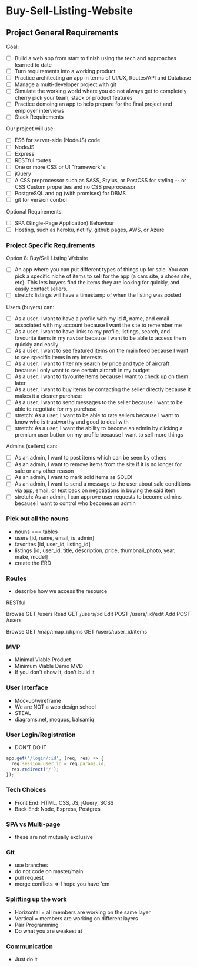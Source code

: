 # Buy-Sell-Listing-Website

## Project General Requirements

Goal:
- [ ] Build a web app from start to finish using the tech and approaches learned to date
- [ ] Turn requirements into a working product
- [ ] Practice architecting an app in terms of UI/UX, Routes/API and Database
- [ ] Manage a multi-developer project with git
- [ ] Simulate the working world where you do not always get to completely cherry pick your team,
      stack or product features
- [ ] Practice demoing an app to help prepare for the final project and employer interviews
- [ ] Stack Requirements

Our project will use:
- [ ] ES6 for server-side (NodeJS) code
- [ ] NodeJS
- [ ] Express
- [ ] RESTful routes
- [ ] One or more CSS or UI "framework"s:
- [ ] jQuery
- [ ] A CSS preprocessor such as SASS, Stylus, or PostCSS for styling -- or CSS Custom properties and
      no CSS preprocessor
- [ ] PostgreSQL and pg (with promises) for DBMS
- [ ] git for version control

Optional Requirements:
- [ ] SPA (Single-Page Application) Behaviour
- [ ] Hosting, such as heroku, netlify, github pages, AWS, or Azure

### Project Specific Requirements
Option 8: Buy/Sell Listing Website
- [ ] An app where you can put different types of things up for sale. You can pick a specific niche of
      items to sell for the app (a cars site, a shoes site, etc). This lets buyers find the items they are looking for quickly, and easily contact sellers.
- [ ] stretch: listings will have a timestamp of when the listing was posted

Users (buyers) can:
- [ ] As a user, I want to have a profile with my id #, name, and email associated with my account because I want the site to remember me
- [ ] As a user, I want to have links to my profile, listings, search, and favourite items in my navbar because I want to be able to
      access them quickly and easily
- [ ] As a user, I want to see featured items on the main feed because I want to see specific items in my interests
- [ ] As a user, I want to filter my search by price and type of aircraft because I only want to see certain aircraft in my budget
- [ ] As a user, I want to favourite items because I want to check up on them later
- [ ] As a user, I want to buy items by contacting the seller directly because it makes it a clearer purchase
- [ ] As a user, I want to send messages to the seller because I want to be able to negotiate for my purchase
- [ ] stretch: As a user, I want to be able to rate sellers because I want to know who is trustworthy and good to deal with
- [ ] stretch: As a user, I want the ability to become an admin by clicking a premium user button on my profile because I want to sell more things

Admins (sellers) can:
- [ ] As an admin, I want to post items which can be seen by others
- [ ] As an admin, I want to remove items from the site if it is no longer for sale or any other reason
- [ ] As an admin, I want to mark sold items as SOLD!
- [ ] As an admin, I want to send a message to the user about sale conditions via app, email, or text back on negotiations in buying the
      said item
- [ ] stretch: As an admin, I can approve user requests to become admins because I want to control who becomes an admin

### Pick out all the nouns
* nouns === tables
* users [id, name, email, is_admin]
* favorites [id, user_id, listing_id]
* listings [id, user_id, title, description, price, thumbnail_photo, year, make, model]
* create the ERD

### Routes
* describe how we access the resource

RESTful

Browse  GET  /users
Read    GET  /users/:id
Edit    POST /users/:id/edit
Add     POST /users
<!-- Delete  POST /users/:id/delete -->

Browse GET /map/:map_id/pins
GET /users/:user_id/items

### MVP
* Minimal Viable Product
* Minimum Viable Demo MVD
* If you don't show it, don't build it

### User Interface
* Mockup/wireframe
* We are NOT a web design school
* STEAL
* diagrams.net, moqups, balsamiq

### User Login/Registration
* DON'T DO IT

```js
app.get('/login/:id', (req, res) => {
  req.session.user_id = req.params.id;
  res.redirect('/');
});
```

### Tech Choices
* Front End: HTML, CSS, JS, jQuery, SCSS
* Back End: Node, Express, Postgres

### SPA vs Multi-page
* these are not mutually exclusive

### Git
* use branches
* do not code on master/main
* pull request
* merge conflicts => I hope you have 'em

### Splitting up the work
* Horizontal = all members are working on the same layer
* Vertical = members are working on different layers
* Pair Programming
* Do what you are weakest at

### Communication
* Just do it
